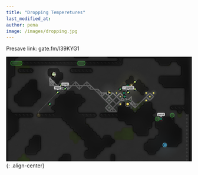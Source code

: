 ```yaml
---
title: "Dropping Temperetures"
last_modified_at:
author: pena
image: /images/dropping.jpg
---
```


Presave link: gate.fm/l39KYG1

![center-aligned-image](/images/crop.png){: .align-center}

